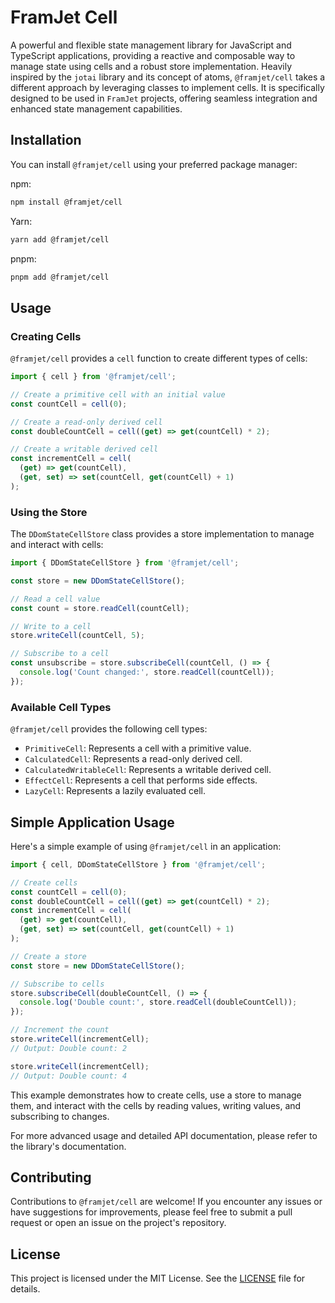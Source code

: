 # FramJet Cell

A powerful and flexible state management library for JavaScript and TypeScript applications, providing a reactive and composable way to manage state using cells and a robust store implementation. Heavily inspired by the `jotai` library and its concept of atoms, `@framjet/cell` takes a different approach by leveraging classes to implement cells. It is specifically designed to be used in `FramJet` projects, offering seamless integration and enhanced state management capabilities.

## Installation

You can install `@framjet/cell` using your preferred package manager:

npm:
```bash
npm install @framjet/cell
```

Yarn:
```bash
yarn add @framjet/cell
```

pnpm:
```bash
pnpm add @framjet/cell
```

## Usage

### Creating Cells

`@framjet/cell` provides a `cell` function to create different types of cells:

```typescript
import { cell } from '@framjet/cell';

// Create a primitive cell with an initial value
const countCell = cell(0);

// Create a read-only derived cell
const doubleCountCell = cell((get) => get(countCell) * 2);

// Create a writable derived cell
const incrementCell = cell(
  (get) => get(countCell),
  (get, set) => set(countCell, get(countCell) + 1)
);
```

### Using the Store

The `DDomStateCellStore` class provides a store implementation to manage and interact with cells:

```typescript
import { DDomStateCellStore } from '@framjet/cell';

const store = new DDomStateCellStore();

// Read a cell value
const count = store.readCell(countCell);

// Write to a cell
store.writeCell(countCell, 5);

// Subscribe to a cell
const unsubscribe = store.subscribeCell(countCell, () => {
  console.log('Count changed:', store.readCell(countCell));
});
```

### Available Cell Types

`@framjet/cell` provides the following cell types:

- `PrimitiveCell`: Represents a cell with a primitive value.
- `CalculatedCell`: Represents a read-only derived cell.
- `CalculatedWritableCell`: Represents a writable derived cell.
- `EffectCell`: Represents a cell that performs side effects.
- `LazyCell`: Represents a lazily evaluated cell.

## Simple Application Usage

Here's a simple example of using `@framjet/cell` in an application:

```typescript
import { cell, DDomStateCellStore } from '@framjet/cell';

// Create cells
const countCell = cell(0);
const doubleCountCell = cell((get) => get(countCell) * 2);
const incrementCell = cell(
  (get) => get(countCell),
  (get, set) => set(countCell, get(countCell) + 1)
);

// Create a store
const store = new DDomStateCellStore();

// Subscribe to cells
store.subscribeCell(doubleCountCell, () => {
  console.log('Double count:', store.readCell(doubleCountCell));
});

// Increment the count
store.writeCell(incrementCell);
// Output: Double count: 2

store.writeCell(incrementCell);
// Output: Double count: 4
```

This example demonstrates how to create cells, use a store to manage them, and interact with the cells by reading values, writing values, and subscribing to changes.

For more advanced usage and detailed API documentation, please refer to the library's documentation.

## Contributing

Contributions to `@framjet/cell` are welcome! If you encounter any issues or have suggestions for improvements, please feel free to submit a pull request or open an issue on the project's repository.

## License
This project is licensed under the MIT License. See the [LICENSE](./LICENSE) file for details.

